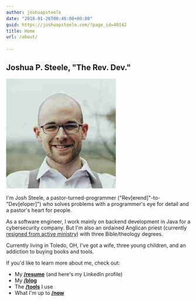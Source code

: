 ```yaml
---
author: joshuapsteele
date: "2018-01-26T00:46:00+00:00"
guid: https://joshuapsteele.com/?page_id=40142
title: Home
url: /about/

---
```

## Joshua P. Steele, "The Rev. Dev."

![Headshot photo of Joshua P. Steele](/wp-content/uploads/2023/11/Joshua_Steele-Close-Headshot-Photo-Square_2018-1-300x300.jpg)

I'm Josh Steele, a pastor-turned-programmer ("Rev\[erend\]"-to-"Dev\[eloper\]") who solves problems with a programmer's eye for detail and a pastor's heart for people.

As a software engineer, I work mainly on backend development in Java for a cybersecurity company. But I'm also an ordained Anglican priest (currently [resigned from active ministry](/im-resigning-from-ordained-ministry-in-the-anglican-church-in-north-america/)) with three Bible/theology degrees.

Currently living in Toledo, OH, I've got a wife, three young children, and an addiction to buying books and tools.

If you'd like to learn more about me, check out:

- My [**/resume**](/portfolio/cv/) (and here's my LinkedIn profile)
- My [**/blog**](/blog/)
- The [**/tools**](/resources/) I use
- What I'm up to [**/now**](/now/)
